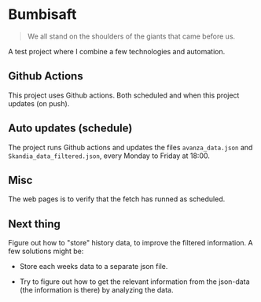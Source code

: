 # Bumbisaft

> We all stand on the shoulders of the giants that came before us.



A test project where I combine a few technologies and automation.

## Github Actions

This project uses Github actions. Both scheduled and when this project updates (on push). 

## Auto updates (schedule)

The project runs Github actions and updates the files `avanza_data.json` and `Skandia_data_filtered.json`, every Monday to Friday at 18:00. 

## Misc

The web pages is to verify that the fetch has runned as scheduled. 

## Next thing

Figure out how to "store" history data, to improve the filtered information. A few solutions might be:

* Store each weeks data to a separate json file.

* Try to figure out how to get the relevant information from the json-data (the information is there) by analyzing the data.
